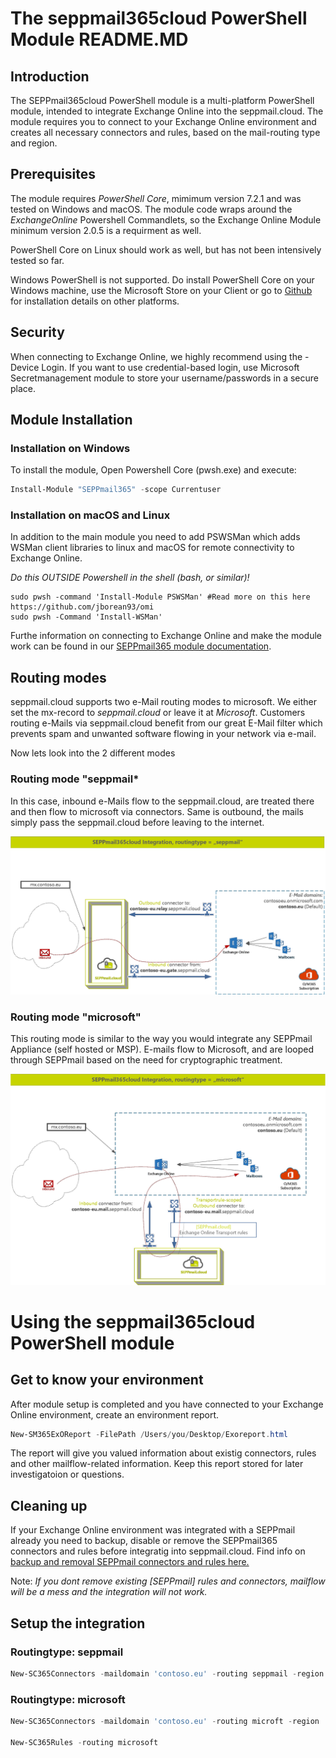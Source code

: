 # The seppmail365cloud PowerShell Module README.MD

## Introduction

The SEPPmail365cloud PowerShell module is a multi-platform PowerShell module, intended to integrate Exchange Online into the seppmail.cloud.
The module requires you to connect to your Exchange Online environment and creates all necessary connectors and rules, based on the mail-routing type and region.

## Prerequisites

The module requires *PowerShell Core*, mimimum version 7.2.1 and was tested on Windows and macOS. The module code wraps around the *ExchangeOnline* Powershell Commandlets, so the Exchange Online Module minimum version 2.0.5 is a requirment as well.

PowerShell Core on Linux should work as well, but has not been intensively tested so far.

Windows PowerShell is not supported. Do install PowerShell Core on your Windows machine, use the Microsoft Store on your Client or go to [Github](https://github.com/powershell/powershell) for installation details on other platforms.

## Security

When connecting to Exchange Online, we highly recommend using the -Device Login. If you want to use credential-based login, use Microsoft Secretmanagement module to store your username/passwords in a secure place.

## Module Installation

### Installation on Windows

To install the module, Open Powershell Core (pwsh.exe) and execute:

```powershell
Install-Module "SEPPmail365" -scope Currentuser
```

### Installation on macOS and Linux

In addition to the main module you need to add PSWSMan which adds WSMan client libraries to linux and macOS for remote connectivity to Exchange Online.

*Do this OUTSIDE Powershell in the shell (bash, or similar)!*

```shell
sudo pwsh -command 'Install-Module PSWSMan' #Read more on this here https://github.com/jborean93/omi
sudo pwsh -Command 'Install-WSMan'
```

Furthe information on connecting to Exchange Online and make the module work can be found in our [SEPPmail365 module documentation](https://github.com/seppmail/SEPPmail365#module-installation).

## Routing modes

seppmail.cloud supports two e-Mail routing modes to microsoft. We either set the mx-record to *seppmail.cloud* or leave it at *Microsoft*. Customers routing e-Mails via seppmail.cloud benefit from our great E-Mail filter which prevents spam and unwanted software flowing in your network via e-mail.

Now lets look into the 2 different modes

### Routing mode "seppmail*

In this case, inbound e-Mails flow to the seppmail.cloud, are treated there and then flow to microsoft via connectors. Same is outbound, the mails simply pass the seppmail.cloud before leaving to the internet.

![seppmail](./Visuals/seppmail365cloud-mxseppmail.png)

### Routing mode "microsoft"

This routing mode is similar to the way you would integrate any SEPPmail Appliance (self hosted or MSP). E-mails flow to Microsoft, and are looped through SEPPmail based on the need for cryptographic treatment.

![microsoft](./Visuals/seppmail365cloud-mxmicrosoft.png)


# Using the seppmail365cloud PowerShell module

## Get to know your environment

After module setup is completed and you have connected to your Exchange Online environment, create an environment report.

```powershell
New-SM365ExOReport -FilePath /Users/you/Desktop/Exoreport.html
```

The report will give you valued information about existig connectors, rules and other mailflow-related information. Keep this report stored for later investigatoion or questions.

## Cleaning up

If your Exchange Online environment was integrated with a SEPPmail already you need to backup, disable or remove the SEPPmail365 connectors and rules before integratig into seppmail.cloud. Find info on [backup and removal SEPPmail connectors and rules here.](https://github.com/seppmail/SEPPmail365#cleanup-environment)

Note: *If you dont remove existing \[SEPPmail\] rules and connectors, mailflow will be a mess and the integration will not work.*

## Setup the integration


### Routingtype: seppmail

```powershell
New-SC365Connectors -maildomain 'contoso.eu' -routing seppmail -region 'ch'
```



### Routingtype: microsoft

```powershell
New-SC365Connectors -maildomain 'contoso.eu' -routing microft -region 'ch'

New-SC365Rules -routing microsoft
```

